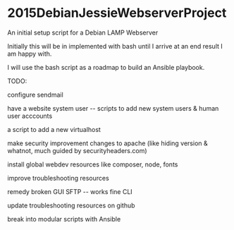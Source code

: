 # 2015DebianJessieWebserverProject
An initial setup script for a Debian LAMP Webserver


Initially this will be in implemented with bash until I arrive at an end result I am happy with.

I will use the bash script as a roadmap to build an Ansible playbook.


TODO:

configure sendmail

have a website system user -- scripts to add new system users & human user acccounts

a script to add a new virtualhost

make security improvement changes to apache
(like hiding version & whatnot, much guided by securityheaders.com)

install global webdev resources like composer, node, fonts

improve troubleshooting resources

remedy broken GUI SFTP -- works fine CLI

update troubleshooting resources on github

break into modular scripts with Ansible
